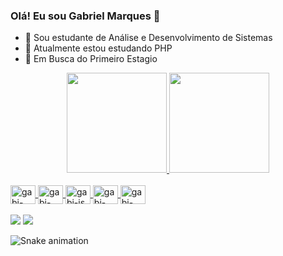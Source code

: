 ### Olá! Eu sou Gabriel Marques 👋                                                                                                                                     


- 🔭 Sou estudante de Análise e Desenvolvimento de Sistemas 
- 🌱 Atualmente estou estudando PHP 
- 👯 Em Busca do Primeiro Estagio 

<div align="center">
  <a href="https://github.com/gabrielmrks02">
  <img height="160em" src="https://github-readme-stats.vercel.app/api?username=gabrielmrks02&show_icons=true&theme=chartreuse-dark&include_all_commits=true&count_private=true"/>
  <img height="160em" src="https://github-readme-stats.vercel.app/api/top-langs/?username=gabrielmrks02&layout=compact&langs_count=7&theme=chartreuse-dark"/>
</div>

<div style = "display: inline_block"><br>
<img align= "center" alt = gabi-html height = "30" width = "40" src="https://cdn.jsdelivr.net/gh/devicons/devicon/icons/html5/html5-plain.svg" />
<img align= "center" alt = gabi-css height = "30" width = "40" src="https://cdn.jsdelivr.net/gh/devicons/devicon/icons/css3/css3-plain.svg" />
<img align= "center" alt = gabi-js height = "30" width = "40" src="https://cdn.jsdelivr.net/gh/devicons/devicon/icons/javascript/javascript-plain.svg" />
<img align= "center" alt = gabi-sql height = "30" width = "40" src="https://cdn.jsdelivr.net/gh/devicons/devicon/icons/mysql/mysql-original.svg" />
<img  align= "center" alt = gabi-php height = "30" width = "40" src="https://cdn.jsdelivr.net/gh/devicons/devicon/icons/php/php-plain.svg" />

 
 
</div>
<br>
  <div> 
    <a href="https://instagram.com/itsgabrielmarks" target="_blank"><img src="https://img.shields.io/badge/-Instagram-%23E4405F?style=for-the-badge&logo=instagram&logoColor=white" target="_blank"></a>
    <a href="https://www.linkedin.com/in/gabriel-marques-273a22186/" target="_blank"><img src="https://img.shields.io/badge/-LinkedIn-%230077B5?style=for-the-badge&logo=linkedin&logoColor=white" target="_blank"></a> 
    
  ![Snake animation](https://github.com/gabrielmrks02/gabrielmrks02/blob/output/github-contribution-grid-snake.svg)
  </div>
